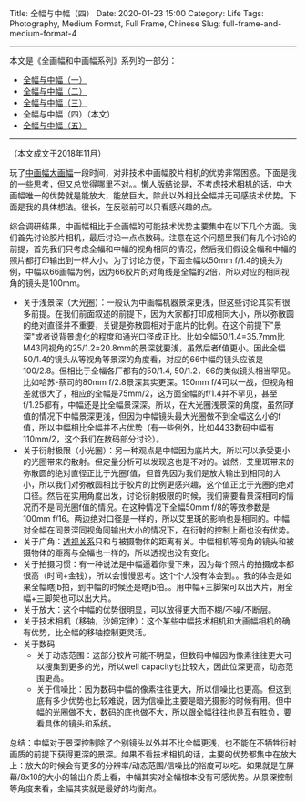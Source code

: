 Title: 全幅与中幅（四）
Date: 2020-01-23 15:00
Category: Life
Tags: Photography, Medium Format, Full Frame, Chinese
Slug: full-frame-and-medium-format-4


---

本文是《全画幅和中画幅系列》系列的一部分：

* [全幅与中幅（一）](/full-frame-and-medium-format-1.html)
* [全幅与中幅（二）](/full-frame-and-medium-format-2.html)
* [全幅与中幅（三）](/full-frame-and-medium-format-3.html)
* 全幅与中幅（四）（本文）
* [全幅与中幅（五）](/full-frame-and-medium-format-5.html)

---

（本文成文于2018年11月）

玩了[中画幅大画幅](https://yage.ai/lower-end-phase-one-xt-1.html)一段时间，对非技术中画幅胶片相机的优势非常困惑。下面是我的一些思考，但又总觉得哪里不对。。懒人版结论是，不考虑技术相机的话，中大画幅唯一的优势就是能放大，能放巨大。除此以外相比全幅并无可感技术优势。下面是我的具体想法。很长，在反驳前可以只看感兴趣的点。

综合调研结果，中画幅相比于全画幅的可能技术优势主要集中在以下几个方面。我们首先讨论胶片相机，最后讨论一点点数码。注意在这个问题里我们有几个讨论的前提，首先我们只考虑全幅和中幅的视角相同的情况，然后我们假设全幅和中幅的照片都打印输出到一样大小。为了讨论方便，下面全幅以50mm f/1.4的镜头为例，中幅以66画幅为例，因为66胶片的对角线是全幅的2倍，所以对应的相同视角的镜头是100mm。

* 关于浅景深（大光圈）：一般认为中画幅机器景深更浅，但这些讨论其实有很多前提。在我们前面叙述的前提下，因为大家都打印成相同大小，所以弥散圆的绝对直径并不重要，关键是弥散圆相对于底片的比例。在这个前提下"景深"或者说背景虚化的程度和通光口径成正比。比如全幅50/1.4=35.7mm比M43同视角的25/1.2=20.8mm的景深就要浅，虽然后者f值更小。因此全幅50/1.4的镜头从等视角等景深的角度看，对应的66中幅的镜头应该是100/2.8。但相比于全幅各厂都有的50/1.4, 50/1.2，66的类似镜头相当罕见。比如哈苏-蔡司的80mm f/2.8景深其实更深。150mm f/4可以一战，但视角相差就很大了，相应的全幅是75mm/2，这方面全幅的f/1.4并不罕见，甚至f/1.25都有，中幅还是比全幅景深深。所以，在大光圈浅景深的角度，虽然同f值的情况下中幅景深更浅，但因为中幅镜头最大光圈做不到全幅这么小的f值，所以中幅相比全幅并不占优势（有一些例外，比如4433数码中幅有110mm/2，这个我们在数码部分讨论）。
* 关于衍射极限（小光圈）：另一种观点是中幅因为底片大，所以可以承受更小的光圈带来的散射。但定量分析可以发现这也是不对的。诚然，艾里斑带来的弥散圆的绝对直径正比于光圈f值，但首先因为我们是放大输出到相同的大小，所以我们对弥散圆相比于胶片的比例更感兴趣，这个值正比于光圈的绝对口径。然后在实用角度出发，讨论衍射极限的时候，我们需要看景深相同的情况而不是同光圈f值的情况。在这种情况下全幅50mm f/8的等效参数是100mm f/16。两边绝对口径是一样的，所以艾里斑的影响也是相同的。中幅对全幅在同景深同视角同输出大小的情况下，在衍射的控制上面也没有优势。
* 关于广角：[透视关系](https://yage.ai/focal-length-in-photography.html)只和与被摄物体的距离有关。中幅相机等视角的镜头和被摄物体的距离与全幅也一样的，所以透视也没有变化。
* 关于拍摄习惯：有一种说法是中幅逼着你慢下来，因为每个照片的拍摄成本都很高（时间+金钱），所以会慢慢思考。这个个人没有体会到。。我的体会是如果全幅瞎jb拍，到中幅的时候还是瞎jb拍。。用中幅+三脚架可以出大片，用全幅+三脚架也可以出大片。
* 关于放大：这个中幅的优势很明显，可以放得更大而不糊/不噪/不断层。
* 关于技术相机（移轴，沙姆定律）：这个某些中幅技术相机和大画幅相机的确有优势，比全幅的移轴控制更灵活。
* 关于数码
	* 关于动态范围：这部分胶片可能不明显，但数码中幅因为像素往往更大可以搜集到更多的光，所以well capacity也比较大，因此位深更高，动态范围更高。
	* 关于信噪比：因为数码中幅的像素往往更大，所以信噪比也更高。但这到底有多少优势也比较难说，因为信噪比主要是暗光摄影的时候有用。但中幅的光圈做不大，数码的底也做不大，所以跟全幅往往也是互有胜负，要看具体的镜头和系统。

总结：中幅对于景深控制除了个别镜头以外并不比全幅更浅，也不能在不牺牲衍射画质的前提下获得更深的景深。如果不看技术相机的话，主要的优势都集中在放大上：放大的时候会有更多的分辨率/动态范围/信噪比的裕度可以吃。如果就是在屏幕/8x10的大小的输出介质上看，中幅其实对全幅根本没有可感优势。从景深控制等角度来看，全幅其实就是最好的均衡点。